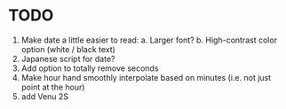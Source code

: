 # TODO

1. Make date a little easier to read:
	a. Larger font?
	b. High-contrast color option (white / black text)
2. Japanese script for date?
3. Add option to totally remove seconds
4. Make hour hand smoothly interpolate based on minutes (i.e. not just point at the hour)
5. add Venu 2S




